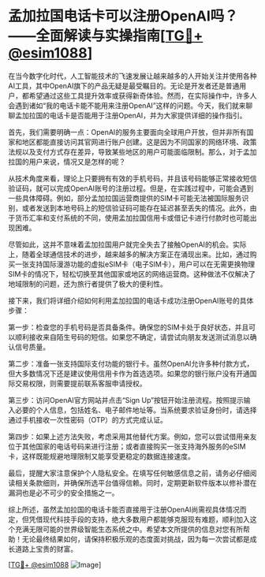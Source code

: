 # 孟加拉国电话卡可以注册OpenAI吗？——全面解读与实操指南[[TG💪+ @esim1088](https://t.me/s/esim1088)]

在当今数字化时代，人工智能技术的飞速发展让越来越多的人开始关注并使用各种AI工具，其中OpenAI旗下的产品无疑是最受瞩目的。无论是开发者还是普通用户，都希望通过这些工具提升效率或获得新奇体验。然而，在实际操作中，许多人会遇到诸如“我的电话卡能不能用来注册OpenAI”这样的问题。今天，我们就来聊聊孟加拉国的电话卡是否能用于注册OpenAI，并为大家提供详细的操作指引。

首先，我们需要明确一点：OpenAI的服务主要面向全球用户开放，但并非所有国家和地区都能直接访问其官网进行账户创建。这是因为不同国家的网络环境、政策法规以及支付方式存在差异，导致某些地区的用户可能面临限制。那么，对于孟加拉国的用户来说，情况又是怎样的呢？

从技术角度来看，理论上只要拥有有效的手机号码，并且该号码能够正常接收短信验证码，就可以完成OpenAI账号的注册过程。但是，在实践过程中，可能会遇到一些具体障碍。例如，部分孟加拉国运营商提供的SIM卡可能无法被国际服务识别，或者发送到本地号码上的短信验证码可能存在延迟甚至丢失的情况。此外，由于货币汇率和支付系统的不同，使用孟加拉国信用卡或借记卡进行付款时也可能出现困难。

尽管如此，这并不意味着孟加拉国用户就完全失去了接触OpenAI的机会。实际上，随着全球通信技术的进步，越来越多的解决方案正在涌现出来。比如，通过购买一张支持国际漫游功能的虚拟eSIM卡（电子SIM卡），用户可以在无需更换物理SIM卡的情况下，轻松切换至其他国家或地区的网络运营商。这种做法不仅解决了地域限制的问题，还为旅行者提供了极大的便利性。

接下来，我们将详细介绍如何利用孟加拉国的电话卡成功注册OpenAI账号的具体步骤：

第一步：检查您的手机号码是否具备条件。确保您的SIM卡处于良好状态，并且可以顺利接收来自陌生号码的短信。如果您不确定，请尝试向朋友发送测试消息以确认信号质量。

第二步：准备一张支持国际支付功能的银行卡。虽然OpenAI允许多种付款方式，但大多数情况下还是建议使用信用卡作为首选选项。如果您的银行账户没有开通国际交易权限，则需要提前联系客服申请授权。

第三步：访问OpenAI官方网站并点击“Sign Up”按钮开始注册流程。按照提示输入必要的个人信息，包括姓名、电子邮件地址等。当系统要求验证身份时，请选择通过手机接收一次性密码（OTP）的方式完成认证。

第四步：如果上述方法失败，考虑采用其他替代方案。例如，您可以尝试借用亲友位于其他国家的电话号码来进行注册；或者直接购买一张支持海外服务的eSIM卡，这样既能规避地理限制又能享受更稳定的数据连接速度。

最后，提醒大家注意保护个人隐私安全。在填写任何敏感信息之前，请务必仔细阅读相关条款细则，并确保所选平台值得信赖。同时，定期更新软件版本以修补潜在漏洞也是必不可少的安全措施之一。

综上所述，虽然孟加拉国的电话卡能否直接用于注册OpenAI尚需视具体情况而定，但凭借现代科技手段的支持，绝大多数用户都能够克服现有难题，顺利加入这个充满无限可能的世界级智能生态系统之中。希望本文所提供的信息对您有所帮助！无论最终结果如何，请保持积极乐观的态度面对挑战，因为每一次尝试都是成长道路上宝贵的财富。

[[TG💪+ @esim1088](https://t.me/s/esim1088) ![Image](https://i.postimg.cc/4NQfJmqS/Snipaste-2025-05-13-00-14-12.png)]